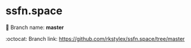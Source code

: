 # ssfn.space

:art: Branch name: **master**

:octocat: Branch link: https://github.com/rkstylex/ssfn.space/tree/master
